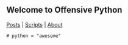 ## Welcome to Offensive Python
[Posts](../blob/master/LICENSE) | [Scripts](../blob/master/LICENSE) | [About](../blob/master/LICENSE)

~~~~{.python}
# python = "awesome"
~~~~

